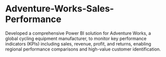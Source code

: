 # Adventure-Works-Sales-Performance
 Developed a comprehensive Power BI solution for Adventure Works, a global cycling equipment manufacturer, to monitor key performance indicators (KPIs) including sales, revenue, profit, and returns, enabling regional performance comparisons and high-value customer identification.
